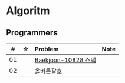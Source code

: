 # Algoritm

## Programmers


|  #  |  ☆  | Problem                                      | Note |
| :-: | :-: | :------------------------------------------- | :--- |
| 01  |     | [Baekjoon-10828 스택](./src/Stack/P10828)     |      |
| 02  |     | [올바른괄호](programmers/올바른괄호/올바른괄호.js)   |      |


